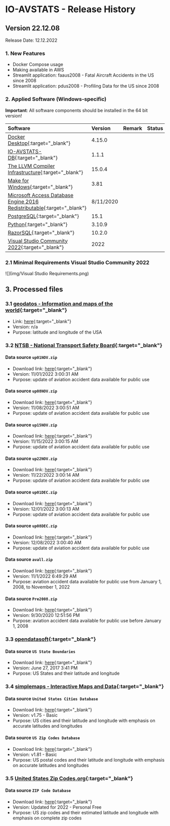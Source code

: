# IO-AVSTATS - Release History

## Version 22.12.08 

Release Date: 12.12.2022

### 1. New Features

- Docker Compose usage
- Making available in AWS
- Streamlit application: faaus2008 - Fatal Aircraft Accidents in the US since 2008
- Streamlit application: pdus2008 - Profiling Data for the US since 2008

### 2. Applied Software (Windows-specific)

**Important**: All software components should be installed in the 64 bit version!

| Software                                                                                                                                                                  | Version   | Remark | Status |
|:--------------------------------------------------------------------------------------------------------------------------------------------------------------------------|:----------|:-------|--------|
| [Docker Desktop](https://www.docker.com/products/docker-desktop/){:target="_blank"}                                                                                       | 4.15.0    |        |        |
| [IO-AVSTATS-DB](https://github.com/io-aero/io-avstats-db){:target="_blank"}                                                                                               | 1.1.1     |        |        |
| [The LLVM Compiler Infrastructure](https://llvm.org){:target="_blank"}                                                                                                    | 15.0.4    |        |        |
| [Make for Windows](http://gnuwin32.sourceforge.net/packages/make.htm){:target="_blank"}                                                                                   | 3.81      |        |        |
| [Microsoft Access Database Engine 2016 Redistributable](https://www.microsoft.com/en-us/download/details.aspx?id=54920){:target="_blank"}                                 | 8/11/2020 |        |        |
| [PostgreSQL](https://www.postgresql.org){:target="_blank"}                                                                                                                | 15.1      |        |        |
| [Python](https://www.python.org){:target="_blank"}                                                                                                                        | 3.10.9    |        |        |
| [RazorSQL](https://razorsql.com/index.html?adid=jq15&gclid=CjwKCAjwtp2bBhAGEiwAOZZTuNpdSvtB0l2gVp3Pc9ON8lOz4wRlVJxKPndX2tOatTlrTijCLVC6BRoCSqUQAvD_BwE){:target="_blank"} | 10.2.0    |        |        |
| [Visual Studio Community 2022](https://visualstudio.microsoft.com/vs){:target="_blank"}                                                                                   | 2022      |        |        |  

### 2.1 Minimal Requirements Visual Studio Community 2022

![](img/Visual Studio Requirements.png)

## 3. Processed files

### 3.1 [geodatos - Information and maps of the world](https://www.geodatos.net/en){:target="_blank"}

- Link: [here](https://www.geodatos.net/en/coordinates/united-states){:target="_blank"}
- Version: n/a
- Purpose: latitude and longitude of the USA

### 3.2 [NTSB - National Transport Safety Board](https://www.ntsb.gov/Pages/home.aspx){:target="_blank"}

#### Data source `up01NOV.zip`

- Download link: [here](https://data.ntsb.gov/avdata/FileDirectory/DownloadFile?fileID=C%3A%5Cavdata%5Cup01NOV.zip){:target="_blank"}
- Version: 11/01/2022 3:00:31 AM
- Purpose: update of aviation accident data available for public use

#### Data source `up08NOV.zip`

- Download link: [here](https://data.ntsb.gov/avdata/FileDirectory/DownloadFile?fileID=C%3A%5Cavdata%5Cup08NOV.zip){:target="_blank"}
- Version: 	11/08/2022 3:00:51 AM
- Purpose: update of aviation accident data available for public use

#### Data source `up15NOV.zip`

- Download link: [here](https://data.ntsb.gov/avdata/FileDirectory/DownloadFile?fileID=C%3A%5Cavdata%5Cup15NOV.zip){:target="_blank"}
- Version: 11/15/2022 3:00:15 AM
- Purpose: update of aviation accident data available for public use

#### Data source `up22NOV.zip`

- Download link: [here](https://data.ntsb.gov/avdata/FileDirectory/DownloadFile?fileID=C%3A%5Cavdata%5Cup22NOV.zip){:target="_blank"}
- Version: 11/22/2022 3:00:14 AM
- Purpose: update of aviation accident data available for public use

#### Data source `up01DEC.zip`

- Download link: [here](https://data.ntsb.gov/avdata/FileDirectory/DownloadFile?fileID=C%3A%5Cavdata%5Cup01DEC.zip){:target="_blank"}
- Version: 12/01/2022 3:00:13 AM
- Purpose: update of aviation accident data available for public use

#### Data source `up08DEC.zip`

- Download link: [here](https://data.ntsb.gov/avdata/FileDirectory/DownloadFile?fileID=C%3A%5Cavdata%5Cup08DEC.zip){:target="_blank"}
- Version: 	12/08/2022 3:00:40 AM
- Purpose: update of aviation accident data available for public use

#### Data source `avall.zip`

- Download link: [here](https://data.ntsb.gov/avdata/FileDirectory/DownloadFile?fileID=C%3A%5Cavdata%5Cavall.zip){:target="_blank"}
- Version: 11/1/2022 6:49:29 AM
- Purpose: aviation accident data available for public use from January 1, 2008, to November 1, 2022

#### Data source `Pre2008.zip`

- Download link: [here](https://data.ntsb.gov/avdata/FileDirectory/DownloadFile?fileID=C%3A%5Cavdata%5CPre2008.zip){:target="_blank"}
- Version: 9/30/2020 12:51:56 PM
- Purpose: aviation accident data available for public use before January 1, 2008

### 3.3 [opendatasoft](https://www.opendatasoft.com/?hsLang=en){:target="_blank"}

#### Data source `US State Boundaries`

- Download link: [here](https://public.opendatasoft.com/explore/dataset/us-state-boundaries/export/){:target="_blank"}
- Version: June 27, 2017 3:41 PM
- Purpose: US States and their latitude and longitude

### 3.4 [simplemaps - Interactive Maps and Data](https://simplemaps.com/){:target="_blank"}

#### Data source `United States Cities Database`

- Download link: [here](https://simplemaps.com/data/us-cities){:target="_blank"}
- Version: v1.75 - Basic
- Purpose: US cities and their latitude and longitude with emphasis on accurate latitudes and longitudes

#### Data source `US Zip Codes Database`

- Download link: [here](https://simplemaps.com/data/us-zips){:target="_blank"}
- Version: v1.81 - Basic
- Purpose: US postal codes and their latitude and longitude with emphasis on accurate latitudes and longitudes

### 3.5 [United States Zip Codes.org](https://www.unitedstateszipcodes.org){:target="_blank"}

#### Data source `ZIP Code Database`

- Download link: [here](https://www.unitedstateszipcodes.org/zip-code-database/){:target="_blank"}
- Version: Updated for 2022 - Personal Free
- Purpose: US zip codes and their estimated latitude and longitude with emphasis on complete zip codes
